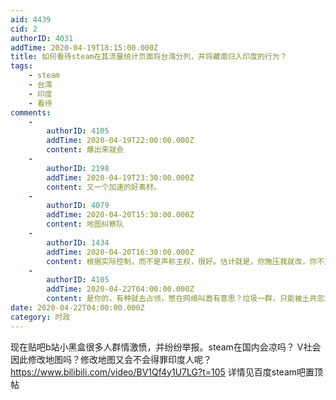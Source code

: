 ```yaml
---
aid: 4439
cid: 2
authorID: 4031
addTime: 2020-04-19T18:15:00.000Z
title: 如何看待steam在其流量统计页面将台湾分列，并将藏南归入印度的行为？
tags:
    - steam
    - 台湾
    - 印度
    - 看待
comments:
    -
        authorID: 4105
        addTime: 2020-04-19T22:00:00.000Z
        content: 爆出来就会
    -
        authorID: 2198
        addTime: 2020-04-19T23:30:00.000Z
        content: 又一个加速的好素材。
    -
        authorID: 4079
        addTime: 2020-04-20T15:30:00.000Z
        content: 地图纠察队
    -
        authorID: 1434
        addTime: 2020-04-20T16:30:00.000Z
        content: 根据实际控制，而不是声称主权，很好。估计就是，你施压我就改，你不提示我就不改。
    -
        authorID: 4105
        addTime: 2020-04-22T04:00:00.000Z
        content: 是你的，有种就去占领，憋在网络叫嚣有意思？垃圾一群，只能被土共忽悠
date: 2020-04-22T04:00:00.000Z
category: 时政
---
```


现在贴吧b站小黑盒很多人群情激愤，并纷纷举报。steam在国内会凉吗？ V社会因此修改地图吗？修改地图又会不会得罪印度人呢？ https://www.bilibili.com/video/BV1Qf4y1U7LG?t=105 详情见百度steam吧置顶帖
